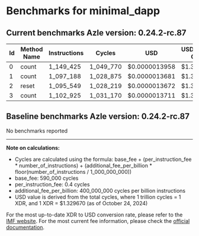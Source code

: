 # Benchmarks for minimal_dapp

## Current benchmarks Azle version: 0.24.2-rc.87

| Id  | Method Name | Instructions | Cycles    | USD           | USD/Million Calls |
| --- | ----------- | ------------ | --------- | ------------- | ----------------- |
| 0   | count       | 1_149_425    | 1_049_770 | $0.0000013958 | $1.39             |
| 1   | count       | 1_097_188    | 1_028_875 | $0.0000013681 | $1.36             |
| 2   | reset       | 1_095_549    | 1_028_219 | $0.0000013672 | $1.36             |
| 3   | count       | 1_102_925    | 1_031_170 | $0.0000013711 | $1.37             |

## Baseline benchmarks Azle version: 0.24.2-rc.87

No benchmarks reported

---

**Note on calculations:**

-   Cycles are calculated using the formula: base_fee + (per_instruction_fee \* number_of_instructions) + (additional_fee_per_billion \* floor(number_of_instructions / 1_000_000_000))
-   base_fee: 590_000 cycles
-   per_instruction_fee: 0.4 cycles
-   additional_fee_per_billion: 400_000_000 cycles per billion instructions
-   USD value is derived from the total cycles, where 1 trillion cycles = 1 XDR, and 1 XDR = $1.329670 (as of October 24, 2024)

For the most up-to-date XDR to USD conversion rate, please refer to the [IMF website](https://www.imf.org/external/np/fin/data/rms_sdrv.aspx).
For the most current fee information, please check the [official documentation](https://internetcomputer.org/docs/current/developer-docs/gas-cost#execution).
